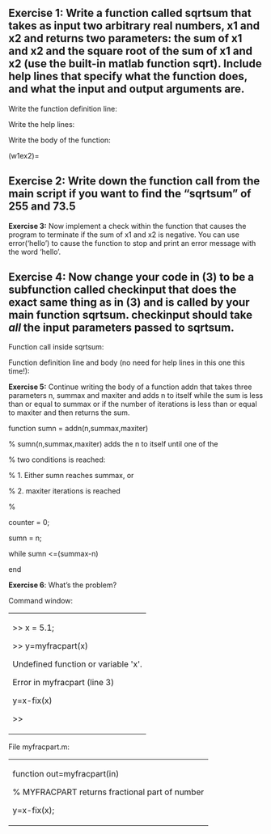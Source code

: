 ## Exercise 1: Write a function called sqrtsum that takes as input two arbitrary real numbers, x1 and x2 and returns two parameters: the sum of x1 and x2 and the square root of the sum of x1 and x2 (use the built-in matlab function sqrt). Include help lines that specify what the function does, and what the input and output arguments are. 

Write the function definition line:

Write the help lines:

Write the body of the function:

(w1ex2)=
## Exercise 2: Write down the function call from the main script if you want to find the “sqrtsum” of 255 and 73.5

**Exercise 3:** Now implement a check within the function that causes
the program to terminate if the sum of x1 and x2 is negative. You can
use error(‘hello’) to cause the function to stop and print an error
message with the word ‘hello’.

## Exercise 4: Now change your code in (3) to be a subfunction called checkinput that does the exact same thing as in (3) and is called by your main function sqrtsum. checkinput should take *all* the input parameters passed to sqrtsum.

Function call inside sqrtsum:

Function definition line and body (no need for help lines in this one
this time\!):

**Exercise 5:** Continue writing the body of a function addn that takes
three parameters n, summax and maxiter and adds n to itself while the
sum is less than or equal to summax or if the number of iterations is
less than or equal to maxiter and then returns the sum.

function sumn = addn(n,summax,maxiter)

% sumn(n,summax,maxiter) adds the n to itself until one of the

% two conditions is reached:

% 1. Either sumn reaches summax, or

% 2. maxiter iterations is reached

%

counter = 0;

sumn = n;

while sumn \<=(summax-n)

end

**Exercise 6**: What’s the problem?

Command window:

<table>
<tbody>
<tr class="odd">
<td><p>&gt;&gt; x = 5.1;</p>
<p>&gt;&gt; y=myfracpart(x)</p>
<p>Undefined function or variable 'x'.</p>
<p>Error in myfracpart (line 3)</p>
<p>y=x-fix(x)</p>
<p>&gt;&gt;</p></td>
</tr>
</tbody>
</table>

File myfracpart.m:

<table>
<tbody>
<tr class="odd">
<td><p>function out=myfracpart(in)</p>
<p>% MYFRACPART returns fractional part of number</p>
<p>y=x-fix(x);</p></td>
</tr>
</tbody>
</table>
